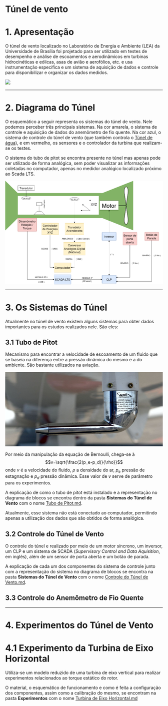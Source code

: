 # Túnel de vento

# 1. Apresentação

O túnel de vento localizado no Laboratório de Energia e Ambiente (LEA) da Universidade de Brasília foi projetado para ser utilizado em testes de desempenho e análise de escoamentos e aerodinâmicos em turbinas hidrocinéticas e eólicas, asas de avião e aerofólios, etc. e usa instrumentação específica e um sistema de aquisição de dados e controle para disponibilizar e organizar os dados medidos.

![](./Imagens/tunel_vento.jpg)
___

# 2. Diagrama do Túnel

O esquemático a seguir representa os sistemas do túnel de vento. Nele podemos perceber três principais sistemas. Na cor amarela, o sistema de controle e aquisição de dados do anemômetro de fio quente. Na cor azul, o sistema de controle do túnel de vento (que também controla o [Túnel de água](../Túnel%20de%20Água/Túnel%20de%20água.md)), e em vermelho, os sensores e o controlador da turbina que realizam-se os testes.

O sistema do tubo de pitot se encontra presente no túnel mas apenas pode ser utilizado de forma analógica, sem poder visualizar as informações coletadas no computador, apenas no medidor analógico localizado próximo ao Scada LTS.

![](./Imagens/tunel_vento_diagrama.png)

___

# 3. Os Sistemas do Túnel

Atualmente no túnel de vento existem alguns sistemas para obter dados importantes para os estudos realizados nele. São eles:

## 3.1 Tubo de Pitot

Mecanismo para encontrar a velocidade de escoamento de um fluido que se baseia na diferença entre a pressão dinâmica do mesmo e a do ambiente. São bastante utilizados na aviação.

![](./Imagens/tubo-pitot-capa.jpg)

Por meio da manipulação da equação de Bernoulli, chega-se à
$$v=\sqrt{\frac{2(p_e-p_d)}{\rho}}$$
onde $v$ é a velocidade do fluido, $\rho$ a densidade do ar, $p_e$ pressão de estagnação e $p_d$ pressão dinâmica. Esse valor de $v$ serve de parâmetro para os experimentos.

A explicação de como o tubo de pitot está instalado e a representação no diagrama de blocos se encontra dentro da pasta **Sistemas do Túnel de Vento** com o nome [Tubo de Pitot.md](./Sistemas/Tubo%20de%20Pitot.md).

Atualmente, esse sistema não está conectado ao computador, permitindo apenas a utilização dos dados que são obtidos de forma analógica.

## 3.2 Controle do Túnel de Vento

O controle do túnel e realizado por meio de um motor síncrono, um inversor, um CLP e um sistema de SCADA (*Supervisory Control and Data Aquisition*, em inglês), além de um sensor de porta aberta e um botão de parada.

A explicação de cada um dos componentes do sistema de controle junto com a representação do sistema no diagrama de blocos se encontra na pasta **Sistemas do Túnel de Vento** com o nome [Controle do Túnel de Vento.md](./Sistemas/Controle%20do%20Túnel%20de%20Vento.md).

## 3.3 Controle do Anemômetro de Fio Quente
___

# 4. Experimentos do Túnel de Vento

# 4.1 Experimento da Turbina de Eixo Horizontal

Utiliza-se um modelo reduzido de uma turbina de eixo vertical para realizar experimentos relacionados ao torque estático do rotor.

O material, o esquemático de funcionamento e como é feita a configuração dos componentes, assim como a calibração do mesmo, se encontram na pasta **Experimentos** com o nome [Turbina de Eixo Horizontal.md](./Experimentos/Turbina%20de%20Eixo%20Horizontal.md)




